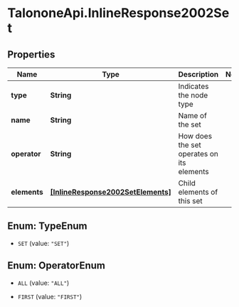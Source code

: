 # TalononeApi.InlineResponse2002Set

## Properties
Name | Type | Description | Notes
------------ | ------------- | ------------- | -------------
**type** | **String** | Indicates the node type | 
**name** | **String** | Name of the set | 
**operator** | **String** | How does the set operates on its elements | 
**elements** | [**[InlineResponse2002SetElements]**](InlineResponse2002SetElements.md) | Child elements of this set | 


<a name="TypeEnum"></a>
## Enum: TypeEnum


* `SET` (value: `"SET"`)




<a name="OperatorEnum"></a>
## Enum: OperatorEnum


* `ALL` (value: `"ALL"`)

* `FIRST` (value: `"FIRST"`)




